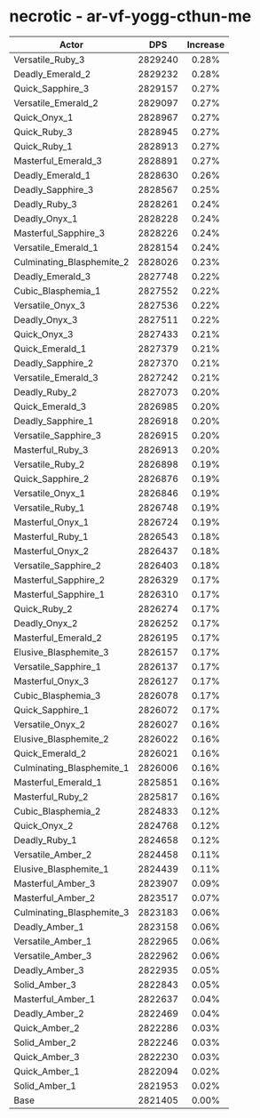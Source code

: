 # necrotic - ar-vf-yogg-cthun-me
| Actor | DPS | Increase |
|---|:---:|:---:|
|Versatile_Ruby_3|2829240|0.28%|
|Deadly_Emerald_2|2829232|0.28%|
|Quick_Sapphire_3|2829157|0.27%|
|Versatile_Emerald_2|2829097|0.27%|
|Quick_Onyx_1|2828967|0.27%|
|Quick_Ruby_3|2828945|0.27%|
|Quick_Ruby_1|2828913|0.27%|
|Masterful_Emerald_3|2828891|0.27%|
|Deadly_Emerald_1|2828630|0.26%|
|Deadly_Sapphire_3|2828567|0.25%|
|Deadly_Ruby_3|2828261|0.24%|
|Deadly_Onyx_1|2828228|0.24%|
|Masterful_Sapphire_3|2828226|0.24%|
|Versatile_Emerald_1|2828154|0.24%|
|Culminating_Blasphemite_2|2828026|0.23%|
|Deadly_Emerald_3|2827748|0.22%|
|Cubic_Blasphemia_1|2827552|0.22%|
|Versatile_Onyx_3|2827536|0.22%|
|Deadly_Onyx_3|2827511|0.22%|
|Quick_Onyx_3|2827433|0.21%|
|Quick_Emerald_1|2827379|0.21%|
|Deadly_Sapphire_2|2827370|0.21%|
|Versatile_Emerald_3|2827242|0.21%|
|Deadly_Ruby_2|2827073|0.20%|
|Quick_Emerald_3|2826985|0.20%|
|Deadly_Sapphire_1|2826918|0.20%|
|Versatile_Sapphire_3|2826915|0.20%|
|Masterful_Ruby_3|2826913|0.20%|
|Versatile_Ruby_2|2826898|0.19%|
|Quick_Sapphire_2|2826876|0.19%|
|Versatile_Onyx_1|2826846|0.19%|
|Versatile_Ruby_1|2826748|0.19%|
|Masterful_Onyx_1|2826724|0.19%|
|Masterful_Ruby_1|2826543|0.18%|
|Masterful_Onyx_2|2826437|0.18%|
|Versatile_Sapphire_2|2826403|0.18%|
|Masterful_Sapphire_2|2826329|0.17%|
|Masterful_Sapphire_1|2826310|0.17%|
|Quick_Ruby_2|2826274|0.17%|
|Deadly_Onyx_2|2826252|0.17%|
|Masterful_Emerald_2|2826195|0.17%|
|Elusive_Blasphemite_3|2826157|0.17%|
|Versatile_Sapphire_1|2826137|0.17%|
|Masterful_Onyx_3|2826127|0.17%|
|Cubic_Blasphemia_3|2826078|0.17%|
|Quick_Sapphire_1|2826072|0.17%|
|Versatile_Onyx_2|2826027|0.16%|
|Elusive_Blasphemite_2|2826022|0.16%|
|Quick_Emerald_2|2826021|0.16%|
|Culminating_Blasphemite_1|2826006|0.16%|
|Masterful_Emerald_1|2825851|0.16%|
|Masterful_Ruby_2|2825817|0.16%|
|Cubic_Blasphemia_2|2824833|0.12%|
|Quick_Onyx_2|2824768|0.12%|
|Deadly_Ruby_1|2824658|0.12%|
|Versatile_Amber_2|2824458|0.11%|
|Elusive_Blasphemite_1|2824439|0.11%|
|Masterful_Amber_3|2823907|0.09%|
|Masterful_Amber_2|2823517|0.07%|
|Culminating_Blasphemite_3|2823183|0.06%|
|Deadly_Amber_1|2823158|0.06%|
|Versatile_Amber_1|2822965|0.06%|
|Versatile_Amber_3|2822962|0.06%|
|Deadly_Amber_3|2822935|0.05%|
|Solid_Amber_3|2822843|0.05%|
|Masterful_Amber_1|2822637|0.04%|
|Deadly_Amber_2|2822469|0.04%|
|Quick_Amber_2|2822286|0.03%|
|Solid_Amber_2|2822246|0.03%|
|Quick_Amber_3|2822230|0.03%|
|Quick_Amber_1|2822094|0.02%|
|Solid_Amber_1|2821953|0.02%|
|Base|2821405|0.00%|
